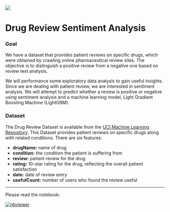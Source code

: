 ![](https://www.fda.gov/files/styles/main_image_1/public/How_to_Buy_Medicines_Safely_From_an_Online_Pharmacy_1600x900.png?itok=y5olqkV2)

# Drug Review Sentiment Analysis

### Goal

We have a dataset that provides patient reviews on specific drugs, which were obtained by crawling online pharmaceutical review sites. The objective is to distinguish a positive review from a negative one based on review text analysis.

We will performance some exploratory data analysis to gain useful insights. Since we are dealing with patient review, we are interested in sentiment analysis. We will attempt to predict whether a review is positive or negative using sentiment analysis and a machine learning model, Light Gradient Boosting Machine (LightGBM).

### Dataset

The Drug Review Dataset is available from the [UCI Machine Learning Repository](https://archive.ics.uci.edu/ml/datasets/Drug+Review+Dataset+%28Drugs.com%29). This Dataset provides patient reviews on specific drugs along with related conditions. There are six features: 

- **drugName:** name of drug 
- **condition:** the condition the patient is suffering from
- **review:** patient review for the drug
- **rating:** 10-star rating for the drug, reflecting the overall patient satisfaction
- **date:** date of review entry 
- **usefulCount:** number of users who found the review useful
---

Please read the notebook:

[![nbviewer](https://raw.githubusercontent.com/jupyter/design/master/logos/Badges/nbviewer_badge.svg)]()
